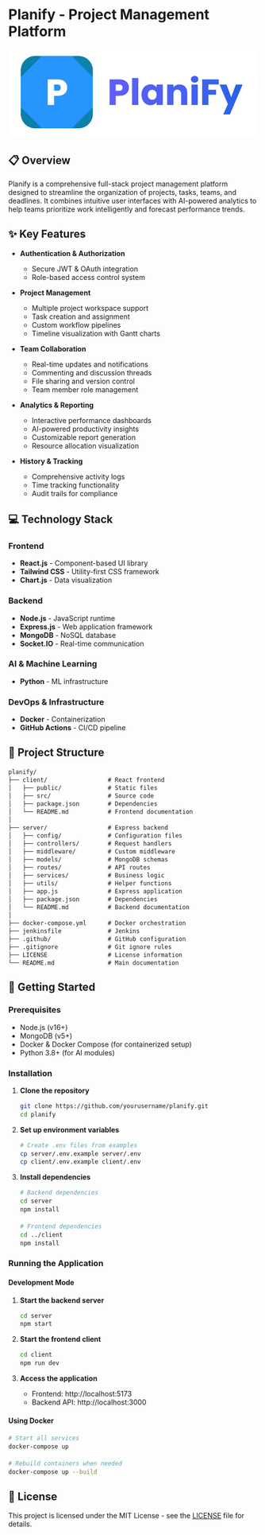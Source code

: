 # Planify - Project Management Platform

<div align="center">
  
![Planify Logo](./logo.png)

</div>

## 📋 Overview

Planify is a comprehensive full-stack project management platform designed to streamline the organization of projects, tasks, teams, and deadlines. It combines intuitive user interfaces with AI-powered analytics to help teams prioritize work intelligently and forecast performance trends.

## ✨ Key Features

- **Authentication & Authorization**
  - Secure JWT & OAuth integration
  - Role-based access control system
  
- **Project Management**
  - Multiple project workspace support
  - Task creation and assignment
  - Custom workflow pipelines
  - Timeline visualization with Gantt charts
  
- **Team Collaboration**
  - Real-time updates and notifications
  - Commenting and discussion threads
  - File sharing and version control
  - Team member role management
  
- **Analytics & Reporting**
  - Interactive performance dashboards
  - AI-powered productivity insights
  - Customizable report generation
  - Resource allocation visualization
  
- **History & Tracking**
  - Comprehensive activity logs
  - Time tracking functionality
  - Audit trails for compliance

## 💻 Technology Stack

### Frontend
- **React.js** - Component-based UI library
- **Tailwind CSS** - Utility-first CSS framework
- **Chart.js** - Data visualization

### Backend
- **Node.js** - JavaScript runtime
- **Express.js** - Web application framework
- **MongoDB** - NoSQL database
- **Socket.IO** - Real-time communication

### AI & Machine Learning
- **Python** - ML infrastructure

### DevOps & Infrastructure
- **Docker** - Containerization
- **GitHub Actions** - CI/CD pipeline
  
## 📂 Project Structure

```
planify/
├── client/                 # React frontend
│   ├── public/             # Static files
│   ├── src/                # Source code
│   ├── package.json        # Dependencies
│   └── README.md           # Frontend documentation
│
├── server/                 # Express backend
│   ├── config/             # Configuration files
│   ├── controllers/        # Request handlers
│   ├── middleware/         # Custom middleware
│   ├── models/             # MongoDB schemas
│   ├── routes/             # API routes
│   ├── services/           # Business logic
│   ├── utils/              # Helper functions
│   ├── app.js              # Express application
│   ├── package.json        # Dependencies
│   └── README.md           # Backend documentation
│
├── docker-compose.yml      # Docker orchestration
├── jenkinsfile             # Jenkins
├── .github/                # GitHub configuration
├── .gitignore              # Git ignore rules
├── LICENSE                 # License information
└── README.md               # Main documentation
```

## 🚀 Getting Started

### Prerequisites
- Node.js (v16+)
- MongoDB (v5+)
- Docker & Docker Compose (for containerized setup)
- Python 3.8+ (for AI modules)

### Installation

1. **Clone the repository**
   ```bash
   git clone https://github.com/yourusername/planify.git
   cd planify
   ```

2. **Set up environment variables**
   ```bash
   # Create .env files from examples
   cp server/.env.example server/.env
   cp client/.env.example client/.env
   ```

3. **Install dependencies**
   ```bash
   # Backend dependencies
   cd server
   npm install

   # Frontend dependencies
   cd ../client
   npm install
   ```

### Running the Application

#### Development Mode

1. **Start the backend server**
   ```bash
   cd server
   npm start
   ```

2. **Start the frontend client**
   ```bash
   cd client
   npm run dev
   ```

3. **Access the application**
   - Frontend: http://localhost:5173
   - Backend API: http://localhost:3000

#### Using Docker

```bash
# Start all services
docker-compose up

# Rebuild containers when needed
docker-compose up --build
```

## 📄 License

This project is licensed under the MIT License - see the [LICENSE](LICENSE) file for details.

